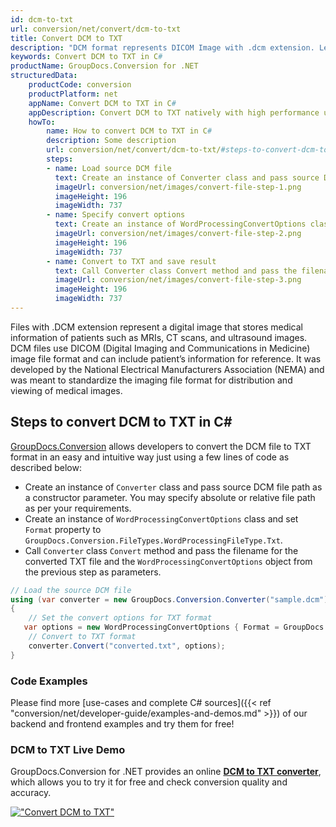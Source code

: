 ```yaml
---
id: dcm-to-txt
url: conversion/net/convert/dcm-to-txt
title: Convert DCM to TXT
description: "DCM format represents DICOM Image with .dcm extension. Learn how to convert DCM to TXT file programmatically in C# language using GroupDocs.Conversion for .NET library."
keywords: Convert DCM to TXT in C#
productName: GroupDocs.Conversion for .NET
structuredData:
    productCode: conversion
    productPlatform: net
    appName: Convert DCM to TXT in C#
    appDescription: Convert DCM to TXT natively with high performance using C# language and server side GroupDocs.Conversion for .NET APIs, without the use of any software like Microsoft or Open Office.
    howTo:
        name: How to convert DCM to TXT in C# 
        description: Some description
        url: conversion/net/convert/dcm-to-txt/#steps-to-convert-dcm-to-txt-in-c
        steps:
        - name: Load source DCM file 
          text: Create an instance of Converter class and pass source DCM file path as a constructor parameter. You may specify absolute or relative file path as per your requirements. 
          imageUrl: conversion/net/images/convert-file-step-1.png
          imageHeight: 196
          imageWidth: 737
        - name: Specify convert options 
          text: Create an instance of WordProcessingConvertOptions class.
          imageUrl: conversion/net/images/convert-file-step-2.png
          imageHeight: 196
          imageWidth: 737
        - name: Convert to TXT and save result 
          text: Call Converter class Convert method and pass the filename for the converted HTML file and the WordProcessingConvertOptions object from the previous step as parameters.
          imageUrl: conversion/net/images/convert-file-step-3.png
          imageHeight: 196
          imageWidth: 737
---
```


Files with .DCM extension represent a digital image that stores medical information of patients such as MRIs, CT scans, and ultrasound images. DCM files use DICOM (Digital Imaging and Communications in Medicine) image file format and can include patient’s information for reference. It was developed by the National Electrical Manufacturers Association (NEMA) and was meant to standardize the imaging file format for distribution and viewing of medical images.

## Steps to convert DCM to TXT in C#

[GroupDocs.Conversion](https://products.groupdocs.com/conversion/net) allows developers to convert the DCM file to TXT format in an easy and intuitive way just using a few lines of code as described below:

* Create an instance of `Converter` class and pass source DCM file path as a constructor parameter. You may specify absolute or relative file path as per your requirements. 
* Create an instance of `WordProcessingConvertOptions` class and set `Format` property to `GroupDocs.Conversion.FileTypes.WordProcessingFileType.Txt`.
* Call `Converter` class `Convert` method and pass the filename for the converted TXT file and the `WordProcessingConvertOptions` object from the previous step as parameters.

```csharp
// Load the source DCM file
using (var converter = new GroupDocs.Conversion.Converter("sample.dcm"))
{
    // Set the convert options for TXT format
   var options = new WordProcessingConvertOptions { Format = GroupDocs.Conversion.FileTypes.WordProcessingFileType.Txt };
    // Convert to TXT format
    converter.Convert("converted.txt", options);
}
```

### Code Examples

Please find more [use-cases and complete C# sources]({{< ref "conversion/net/developer-guide/examples-and-demos.md" >}}) of our backend and frontend examples and try them for free!

### DCM to TXT Live Demo

GroupDocs.Conversion for .NET provides an online [**DCM to TXT converter**](https://products.groupdocs.app/conversion/dcm-to-txt), which allows you to try it for free and check conversion quality and accuracy.

[!["Convert DCM to TXT"](conversion/net/images/convert-to-txt/convert-dcm-to-txt.png)](https://products.groupdocs.app/conversion/dcm-to-txt)